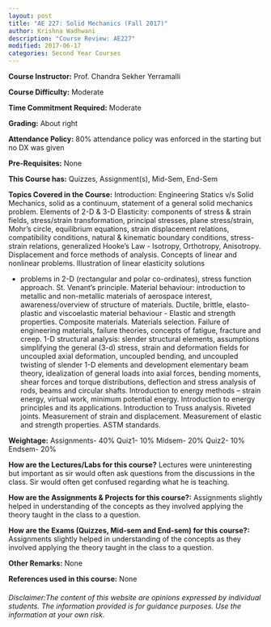 ```yaml
---
layout: post
title: "AE 227: Solid Mechanics (Fall 2017)"
author: Krishna Wadhwani
description: "Course Review: AE227"
modified: 2017-06-17
categories: Second Year Courses
---
```


**Course Instructor:** Prof. Chandra Sekher Yerramalli	

**Course Difficulty:** Moderate

**Time Commitment Required:** Moderate

**Grading:** About right

**Attendance Policy:** 80% attendance policy was enforced in the starting but no DX was given

**Pre-Requisites:** None

**This Course has:** Quizzes, Assignment(s), Mid-Sem, End-Sem

**Topics Covered in the Course:**
Introduction: Engineering Statics v/s Solid Mechanics, solid as a continuum,
statement of a general solid mechanics problem.
Elements of 2-D & 3-D Elasticity: components of stress & strain fields, stress/strain
transformation, principal stresses, plane stress/strain, Mohr’s circle, equilibrium
equations, strain displacement relations, compatibility conditions, natural &
kinematic boundary conditions, stress-strain relations, generalized Hooke’s Law -
Isotropy, Orthotropy, Anisotropy. Displacement and force methods of analysis.
Concepts of linear and nonlinear problems. Illustration of linear elasticity solutions
- problems in 2-D (rectangular and polar co-ordinates), stress function approach. St.
Venant’s principle.
Material behaviour: introduction to metallic and non-metallic materials of aerospace
interest, awareness/overview of structure of materials. Ductile, brittle, elasto-plastic
and viscoelastic material behaviour - Elastic and strength properties. Composite
materials. Materials selection. Failure of engineering materials, failure theories,
concepts of fatigue, fracture and creep.
1-D structural analysis: slender structural elements, assumptions simplifying the
general (3-d) stress, strain and deformation fields for uncoupled axial deformation,
uncoupled bending, and uncoupled twisting of slender 1-D elements and
development elementary beam theory, idealization of general loads into axial forces,
bending moments, shear forces and torque distributions, deflection and stress
analysis of rods, beams and circular shafts. Introduction to energy methods – strain
energy, virtual work, minimum potential energy. Introduction to energy principles
and its applications. Introduction to Truss analysis. Riveted joints.
Measurement of strain and displacement. Measurement of elastic and strength
properties. ASTM standards.

**Weightage:**
Assignments- 40%
Quiz1-  10%
Midsem- 20%
Quiz2- 10%
Endsem- 20%

**How are the Lectures/Labs for this course?**
Lectures were uninteresting but important as sir would often ask questions from the discussions in the class. Sir would often get confused regarding what he is teaching. 

**How are the Assignments & Projects for this course?:**
Assignments slightly helped in understanding of the concepts as they involved applying the theory taught in the class to a question. 

**How are the Exams (Quizzes, Mid-sem and End-sem) for this course?:**
Assignments slightly helped in understanding of the concepts as they involved applying the theory taught in the class to a question. 

**Other Remarks:**
None

**References used in this course:**
None

###### Disclaimer:The content of this website are opinions expressed by individual students. The information provided is for guidance purposes. Use the information at your own risk.